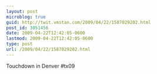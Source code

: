 ```yaml
---
layout: post
microblog: true
guid: http://twit.vmstan.com/2009/04/22/1587029202.html
post_id: 3051456
date: 2009-04-22T12:42:05-0600
lastmod: 2009-04-22T12:42:05-0600
type: post
url: /2009/04/22/1587029202.html
---
```

Touchdown in Denver #tx09
